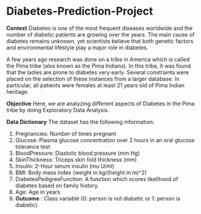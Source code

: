 # Diabetes-Prediction-Project
<b>Context</b>
Diabetes is one of the most frequent diseases worldwide and the number of diabetic patients are growing over the years. The main cause of diabetes remains unknown, yet scientists believe that both genetic factors and environmental lifestyle play a major role in diabetes.

A few years ago research was done on a tribe in America which is called the Pima tribe (also known as the Pima Indians). In this tribe, it was found that the ladies are prone to diabetes very early. Several constraints were placed on the selection of these instances from a larger database. In particular, all patients were females at least 21 years old of Pima Indian heritage.

<b>Objective</b>
Here, we are analyzing different aspects of Diabetes in the Pima tribe by doing Exploratory Data Analysis.

<b>Data Dictionary</b>
The dataset has the following information:<br>

<ol>
<li>Pregnancies: Number of times pregnant</li>
<li>Glucose: Plasma glucose concentration over 2 hours in an oral glucose tolerance test</li>
<li>BloodPressure: Diastolic blood pressure (mm Hg)</li>
<li>SkinThickness: Triceps skin fold thickness (mm)</li>
<li>Insulin: 2-Hour serum insulin (mu U/ml)</li>
<li>BMI: Body mass index (weight in kg/(height in m)^2)</li>
<li>DiabetesPedigreeFunction: A function which scores likelihood of diabetes based on family history.</li>
<li>Age: Age in years<li</>
<li><b>Outcome</b> : Class variable (0: person is not diabetic or 1: person is diabetic)</li>
